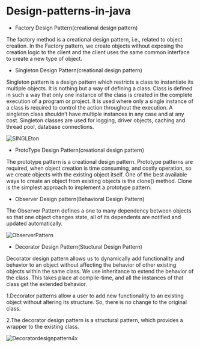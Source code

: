 # Design-patterns-in-java

* Factory Design Pattern(creational design pattern)

The factory method is a creational design pattern, i.e., related to object creation. In the Factory pattern, we create objects without exposing the creation logic to the client and the client uses the same common interface to create a new type of object. 

* Singleton Design Pattern(creational design pattern)

Singleton pattern is a design pattern which restricts a class to instantiate its multiple objects. It is nothing but a way of defining a class. Class is defined in such a way that only one instance of the class is created in the complete execution of a program or project. It is used where only a single instance of a class is required to control the action throughout the execution. A singleton class shouldn’t have multiple instances in any case and at any cost. Singleton classes are used for logging, driver objects, caching and thread pool, database connections.

![SINGLEton](https://user-images.githubusercontent.com/59594162/187072921-4ad8871f-93b2-4e11-8ad6-daa5fc455c44.png)

* ProtoType Design Pattern(creational design pattern)

The prototype pattern is a creational design pattern. Prototype patterns are required, when object creation is time consuming, and costly operation, so we create objects with the existing object itself. One of the best available ways to create an object from existing objects is the clone() method. Clone is the simplest approach to implement a prototype pattern.


* Observer Design pattern(Behavioral Design Pattern)

The Observer Pattern defines a one to many dependency between objects so that one object changes state, all of its dependents are notified and updated automatically.

![ObserverPattern](https://user-images.githubusercontent.com/59594162/187072751-b8bfd915-3000-41df-aad5-985d818e8581.png)


* Decorator Design Pattern(Stuctural Design Pattern)

Decorator design pattern allows us to dynamically add functionality and behavior to an object without affecting the behavior of other existing objects within the same class. We use inheritance to extend the behavior of the class. This takes place at compile-time, and all the instances of that class get the extended behavior.

1.Decorator patterns allow a user to add new functionality to an existing object without altering its structure. So, there is no change to the original class.

2.The decorator design pattern is a structural pattern, which provides a wrapper to the existing class.

![Decoratordesignpattern4x](https://user-images.githubusercontent.com/59594162/188267190-3b38a40a-bbd1-4e90-b683-adbbfb5a5a61.png)


